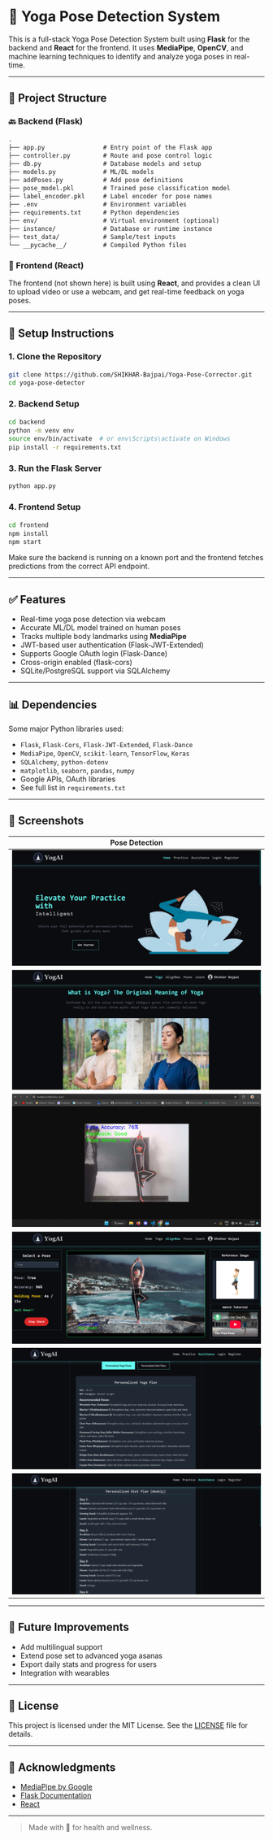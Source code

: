 # 🧘 Yoga Pose Detection System

This is a full-stack Yoga Pose Detection System built using **Flask** for the backend and **React** for the frontend. It uses **MediaPipe**, **OpenCV**, and machine learning techniques to identify and analyze yoga poses in real-time.

---

## 📂 Project Structure

### 🔙 Backend (Flask)

```
.
├── app.py                # Entry point of the Flask app
├── controller.py         # Route and pose control logic
├── db.py                 # Database models and setup
├── models.py             # ML/DL models
├── addPoses.py           # Add pose definitions
├── pose_model.pkl        # Trained pose classification model
├── label_encoder.pkl     # Label encoder for pose names
├── .env                  # Environment variables
├── requirements.txt      # Python dependencies
├── env/                  # Virtual environment (optional)
├── instance/             # Database or runtime instance
├── test_data/            # Sample/test inputs
└── __pycache__/          # Compiled Python files
```

### 🎨 Frontend (React)

The frontend (not shown here) is built using **React**, and provides a clean UI to upload video or use a webcam, and get real-time feedback on yoga poses.

---

## 🔧 Setup Instructions

### 1. Clone the Repository

```bash
git clone https://github.com/SHIKHAR-Bajpai/Yoga-Pose-Corrector.git
cd yoga-pose-detector
```

### 2. Backend Setup

```bash
cd backend
python -m venv env
source env/bin/activate  # or env\Scripts\activate on Windows
pip install -r requirements.txt
```

### 3. Run the Flask Server

```bash
python app.py
```

### 4. Frontend Setup

```bash
cd frontend
npm install
npm start
```

Make sure the backend is running on a known port and the frontend fetches predictions from the correct API endpoint.

---

## ✅ Features

* Real-time yoga pose detection via webcam
* Accurate ML/DL model trained on human poses
* Tracks multiple body landmarks using **MediaPipe**
* JWT-based user authentication (Flask-JWT-Extended)
* Supports Google OAuth login (Flask-Dance)
* Cross-origin enabled (flask-cors)
* SQLite/PostgreSQL support via SQLAlchemy

---

## 📊 Dependencies

Some major Python libraries used:

* `Flask`, `Flask-Cors`, `Flask-JWT-Extended`, `Flask-Dance`
* `MediaPipe`, `OpenCV`, `scikit-learn`, `TensorFlow`, `Keras`
* `SQLAlchemy`, `python-dotenv`
* `matplotlib`, `seaborn`, `pandas`, `numpy`
* Google APIs, OAuth libraries
* See full list in `requirements.txt`

---

## 📸 Screenshots

<!-- Insert screenshots below -->

| Pose Detection                  |
| ------------------------------- |
| ![Pose](./screenshots/1.png) |
| ![Pose](./screenshots/2.png) |
| ![Pose](./screenshots/3.png) |
| ![Pose](./screenshots/4.png) |
| ![Pose](./screenshots/5.png) |
| ![Pose](./screenshots/6.png) |

---

## 🚀 Future Improvements

* Add multilingual support
* Extend pose set to advanced yoga asanas
* Export daily stats and progress for users
* Integration with wearables

---

## 📜 License

This project is licensed under the MIT License. See the [LICENSE](LICENSE) file for details.

---

## 🙏 Acknowledgments

* [MediaPipe by Google](https://mediapipe.dev/)
* [Flask Documentation](https://flask.palletsprojects.com/)
* [React](https://reactjs.org/)

---

> Made with 💙 for health and wellness.
